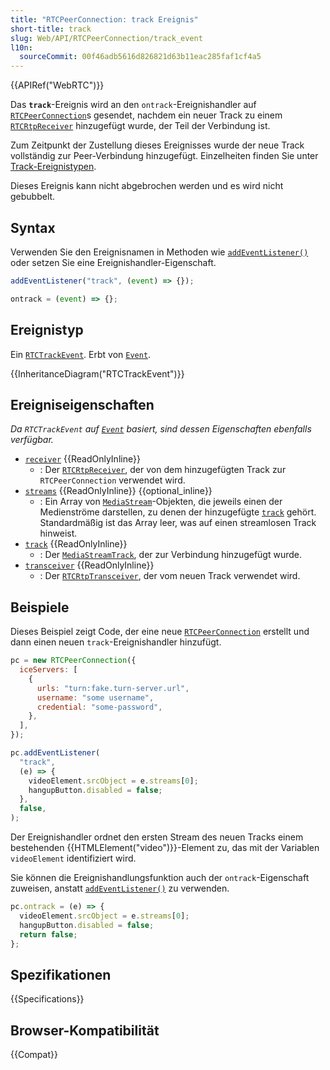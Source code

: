 ```yaml
---
title: "RTCPeerConnection: track Ereignis"
short-title: track
slug: Web/API/RTCPeerConnection/track_event
l10n:
  sourceCommit: 00f46adb5616d826821d63b11eac285faf1cf4a5
---
```


{{APIRef("WebRTC")}}

Das **`track`**-Ereignis wird an den `ontrack`-Ereignishandler auf [`RTCPeerConnection`](/de/docs/Web/API/RTCPeerConnection)s gesendet, nachdem ein neuer Track zu einem [`RTCRtpReceiver`](/de/docs/Web/API/RTCRtpReceiver) hinzugefügt wurde, der Teil der Verbindung ist.

Zum Zeitpunkt der Zustellung dieses Ereignisses wurde der neue Track vollständig zur Peer-Verbindung hinzugefügt. Einzelheiten finden Sie unter [Track-Ereignistypen](/de/docs/Web/API/RTCTrackEvent#track_event_types).

Dieses Ereignis kann nicht abgebrochen werden und es wird nicht gebubbelt.

## Syntax

Verwenden Sie den Ereignisnamen in Methoden wie [`addEventListener()`](/de/docs/Web/API/EventTarget/addEventListener) oder setzen Sie eine Ereignishandler-Eigenschaft.

```js
addEventListener("track", (event) => {});

ontrack = (event) => {};
```

## Ereignistyp

Ein [`RTCTrackEvent`](/de/docs/Web/API/RTCTrackEvent). Erbt von [`Event`](/de/docs/Web/API/Event).

{{InheritanceDiagram("RTCTrackEvent")}}

## Ereigniseigenschaften

_Da `RTCTrackEvent` auf [`Event`](/de/docs/Web/API/Event) basiert, sind dessen Eigenschaften ebenfalls verfügbar._

- [`receiver`](/de/docs/Web/API/RTCTrackEvent/receiver) {{ReadOnlyInline}}
  - : Der [`RTCRtpReceiver`](/de/docs/Web/API/RTCRtpReceiver), der von dem hinzugefügten Track zur `RTCPeerConnection` verwendet wird.
- [`streams`](/de/docs/Web/API/RTCTrackEvent/streams) {{ReadOnlyInline}} {{optional_inline}}
  - : Ein Array von [`MediaStream`](/de/docs/Web/API/MediaStream)-Objekten, die jeweils einen der Medienströme darstellen, zu denen der hinzugefügte [`track`](/de/docs/Web/API/RTCTrackEvent/track) gehört. Standardmäßig ist das Array leer, was auf einen streamlosen Track hinweist.
- [`track`](/de/docs/Web/API/RTCTrackEvent/track) {{ReadOnlyInline}}
  - : Der [`MediaStreamTrack`](/de/docs/Web/API/MediaStreamTrack), der zur Verbindung hinzugefügt wurde.
- [`transceiver`](/de/docs/Web/API/RTCTrackEvent/transceiver) {{ReadOnlyInline}}
  - : Der [`RTCRtpTransceiver`](/de/docs/Web/API/RTCRtpTransceiver), der vom neuen Track verwendet wird.

## Beispiele

Dieses Beispiel zeigt Code, der eine neue [`RTCPeerConnection`](/de/docs/Web/API/RTCPeerConnection) erstellt und dann einen neuen `track`-Ereignishandler hinzufügt.

```js
pc = new RTCPeerConnection({
  iceServers: [
    {
      urls: "turn:fake.turn-server.url",
      username: "some username",
      credential: "some-password",
    },
  ],
});

pc.addEventListener(
  "track",
  (e) => {
    videoElement.srcObject = e.streams[0];
    hangupButton.disabled = false;
  },
  false,
);
```

Der Ereignishandler ordnet den ersten Stream des neuen Tracks einem bestehenden {{HTMLElement("video")}}-Element zu, das mit der Variablen `videoElement` identifiziert wird.

Sie können die Ereignishandlungsfunktion auch der `ontrack`-Eigenschaft zuweisen, anstatt [`addEventListener()`](/de/docs/Web/API/EventTarget/addEventListener) zu verwenden.

```js
pc.ontrack = (e) => {
  videoElement.srcObject = e.streams[0];
  hangupButton.disabled = false;
  return false;
};
```

## Spezifikationen

{{Specifications}}

## Browser-Kompatibilität

{{Compat}}
